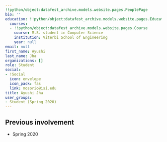 ```yaml
---
!!python/object:datafest_archive.models.website.pages.PeoplePage
bio: ''
education: !!python/object:datafest_archive.models.website.pages.Education
  courses:
  - !!python/object:datafest_archive.models.website.pages.Course
    course: M.S. student in Computer Science
    institution: Viterbi School of Engineering
    year: null
email: null
first_name: Ayushi
last_name: Jha
organizations: []
role: Student
social:
- !Social
  icon: envelope
  icon_pack: fas
  link: mosorio@isi.edu
title: Ayushi Jha
user_groups:
- Student (Spring 2020)
---
```



## Previous involvement

* Spring 2020

